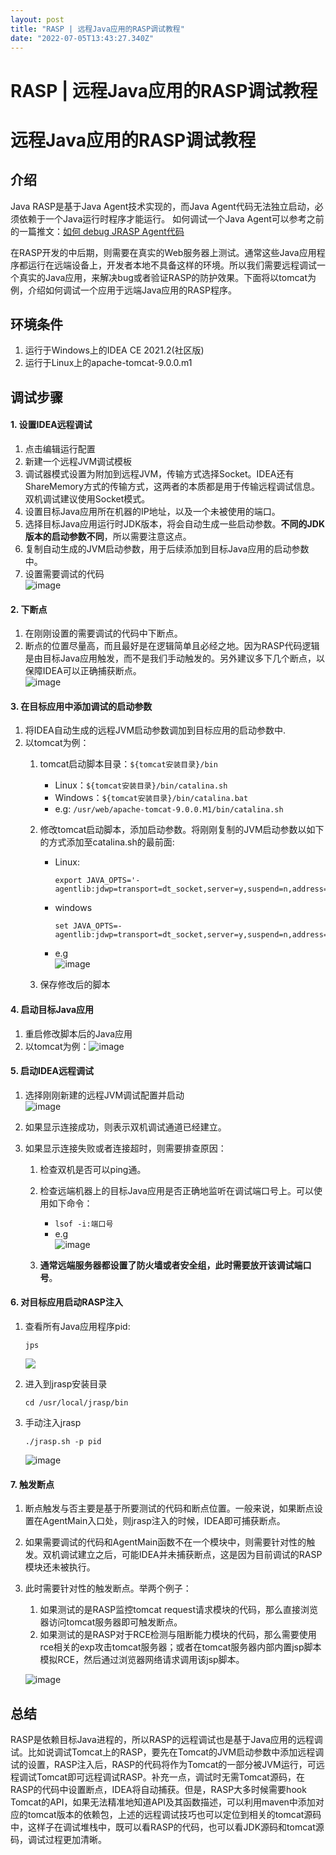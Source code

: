 ```yaml
---
layout: post
title: "RASP | 远程Java应用的RASP调试教程"
date: "2022-07-05T13:43:27.340Z"
---
```

RASP | 远程Java应用的RASP调试教程
========================

远程Java应用的RASP调试教程
=================

介绍
--

Java RASP是基于Java Agent技术实现的，而Java Agent代码无法独立启动，必须依赖于一个Java运行时程序才能运行。 如何调试一个Java Agent可以参考之前的一篇推文：[如何 debug JRASP Agent代码](https://mp.weixin.qq.com/s/Sj4T15BAcgymx7Yt15bGug)

在RASP开发的中后期，则需要在真实的Web服务器上测试。通常这些Java应用程序都运行在远端设备上，开发者本地不具备这样的环境。所以我们需要远程调试一个真实的Java应用，来解决bug或者验证RASP的防护效果。下面将以tomcat为例，介绍如何调试一个应用于远端Java应用的RASP程序。

环境条件
----

1.  运行于Windows上的IDEA CE 2021.2(社区版)
2.  运行于Linux上的apache-tomcat-9.0.0.m1

调试步骤
----

#### 1\. 设置IDEA远程调试

1.  点击编辑运行配置
2.  新建一个远程JVM调试模板
3.  调试器模式设置为附加到远程JVM，传输方式选择Socket。IDEA还有ShareMemory方式的传输方式，这两者的本质都是用于传输远程调试信息。双机调试建议使用Socket模式。
4.  设置目标Java应用所在机器的IP地址，以及一个未被使用的端口。
5.  选择目标Java应用运行时JDK版本，将会自动生成一些启动参数。**不同的JDK版本的启动参数不同**，所以需要注意这点。
6.  复制自动生成的JVM启动参数，用于后续添加到目标Java应用的启动参数中。
7.  设置需要调试的代码  
    ![image](https://img2022.cnblogs.com/blog/1105753/202207/1105753-20220705152449147-176715672.png)

#### 2\. 下断点

1.  在刚刚设置的需要调试的代码中下断点。
2.  断点的位置尽量高，而且最好是在逻辑简单且必经之地。因为RASP代码逻辑是由目标Java应用触发，而不是我们手动触发的。另外建议多下几个断点，以保障IDEA可以正确捕获断点。  
    ![image](https://img2022.cnblogs.com/blog/1105753/202207/1105753-20220705152507524-1097641926.png)

#### 3\. 在目标应用中添加调试的启动参数

1.  将IDEA自动生成的远程JVM启动参数调加到目标应用的启动参数中.
2.  以tomcat为例：
    1.  tomcat启动脚本目录：`${tomcat安装目录}/bin`
        
        *   Linux：`${tomcat安装目录}/bin/catalina.sh`
        *   Windows：`${tomcat安装目录}/bin/catalina.bat`
        *   e.g: `/usr/web/apache-tomcat-9.0.0.M1/bin/catalina.sh`
    2.  修改tomcat启动脚本，添加启动参数。将刚刚复制的JVM启动参数以如下的方式添加至catalina.sh的最前面:
        
        *   Linux:
            
                export JAVA_OPTS='-agentlib:jdwp=transport=dt_socket,server=y,suspend=n,address=5005'
                
            
        *   windows
            
                set JAVA_OPTS=-agentlib:jdwp=transport=dt_socket,server=y,suspend=n,address=5005
                
            
        *   e.g  
            ![image](https://img2022.cnblogs.com/blog/1105753/202207/1105753-20220705152629852-1370192847.png)
            
    3.  保存修改后的脚本
        

#### 4\. 启动目标Java应用

1.  重启修改脚本后的Java应用
2.  以tomcat为例：![image](https://img2022.cnblogs.com/blog/1105753/202207/1105753-20220705152618200-1819360477.png)

#### 5\. 启动IDEA远程调试

1.  选择刚刚新建的远程JVM调试配置并启动  
    ![image](https://img2022.cnblogs.com/blog/1105753/202207/1105753-20220705152530538-1170429857.png)
    
2.  如果显示连接成功，则表示双机调试通道已经建立。
    
3.  如果显示连接失败或者连接超时，则需要排查原因：
    
    1.  检查双机是否可以ping通。
        
    2.  检查远端机器上的目标Java应用是否正确地监听在调试端口号上。可以使用如下命令：
        
        *   `lsof -i:端口号`
        *   e.g  
            ![image](https://img2022.cnblogs.com/blog/1105753/202207/1105753-20220705152545755-1637211910.png)
    3.  **通常远端服务器都设置了防火墙或者安全组，此时需要放开该调试端口号**。
        

#### 6\. 对目标应用启动RASP注入

1.  查看所有Java应用程序pid:
    
        jps
        
    
    ![](jps.png)
    
2.  进入到jrasp安装目录
    
        cd /usr/local/jrasp/bin
        
    
3.  手动注入jrasp
    
        ./jrasp.sh -p pid
        
    
    ![image](https://img2022.cnblogs.com/blog/1105753/202207/1105753-20220705152717923-387433455.png)
    

#### 7\. 触发断点

1.  断点触发与否主要是基于所要测试的代码和断点位置。一般来说，如果断点设置在AgentMain入口处，则jrasp注入的时候，IDEA即可捕获断点。
    
2.  如果需要调试的代码和AgentMain函数不在一个模块中，则需要针对性的触发。双机调试建立之后，可能IDEA并未捕获断点，这是因为目前调试的RASP模块还未被执行。
    
3.  此时需要针对性的触发断点。举两个例子：
    
    1.  如果测试的是RASP监控tomcat request请求模块的代码，那么直接浏览器访问tomcat服务器即可触发断点。
    2.  如果测试的是RASP对于RCE检测与阻断能力模块的代码，那么需要使用rce相关的exp攻击tomcat服务器；或者在tomcat服务器内部内置jsp脚本模拟RCE，然后通过浏览器网络请求调用该jsp脚本。
    
    ![image](https://img2022.cnblogs.com/blog/1105753/202207/1105753-20220705152705056-881989158.png)
    

总结
--

RASP是依赖目标Java进程的，所以RASP的远程调试也是基于Java应用的远程调试。比如说调试Tomcat上的RASP，要先在Tomcat的JVM启动参数中添加远程调试的设置，RASP注入后，RASP的代码将作为Tomcat的一部分被JVM运行，可远程调试Tomcat即可远程调试RASP。补充一点，调试时无需Tomcat源码，在RASP的代码中设置断点，IDEA将自动捕获。但是，RASP大多时候需要hook Tomcat的API，如果无法精准地知道API及其函数描述，可以利用maven中添加对应的tomcat版本的依赖包，上述的远程调试技巧也可以定位到相关的tomcat源码中，这样子在调试堆栈中，既可以看RASP的代码，也可以看JDK源码和tomcat源码，调试过程更加清晰。